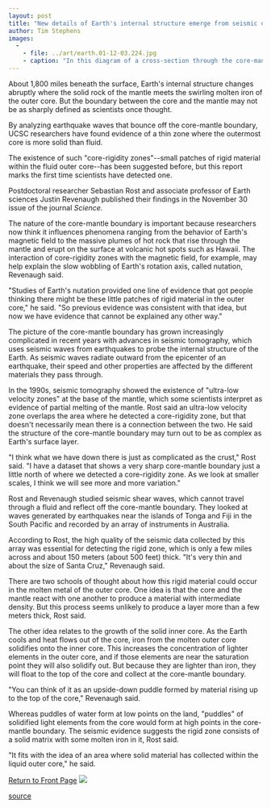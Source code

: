 ```yaml
---
layout: post
title: "New details of Earth's internal structure emerge from seismic data"
author: Tim Stephens
images:
  -
    - file: ../art/earth.01-12-03.224.jpg
    - caption: "In this diagram of a cross-section through the core-mantle boundary, a core-rigidity zone lies on the fluid core side of the boundary and an ultra-low velocity zone lies on the solid mantle side. Image: Sebastian Rost and Justin Revenaugh."
---
```


About 1,800 miles beneath the surface, Earth's internal structure changes abruptly where the solid rock of the mantle meets the swirling molten iron of the outer core. But the boundary between the core and the mantle may not be as sharply defined as scientists once thought.

By analyzing earthquake waves that bounce off the core-mantle boundary, UCSC researchers have found evidence of a thin zone where the outermost core is more solid than fluid.  
  
The existence of such "core-rigidity zones"--small patches of rigid material within the fluid outer core--has been suggested before, but this report marks the first time scientists have detected one.

Postdoctoral researcher Sebastian Rost and associate professor of Earth sciences Justin Revenaugh published their findings in the November 30 issue of the journal _Science._  
  
The nature of the core-mantle boundary is important because researchers now think it influences phenomena ranging from the behavior of Earth's magnetic field to the massive plumes of hot rock that rise through the mantle and erupt on the surface at volcanic hot spots such as Hawaii. The interaction of core-rigidity zones with the magnetic field, for example, may help explain the slow wobbling of Earth's rotation axis, called nutation, Revenaugh said.  
  
"Studies of Earth's nutation provided one line of evidence that got people thinking there might be these little patches of rigid material in the outer core," he said. "So previous evidence was consistent with that idea, but now we have evidence that cannot be explained any other way."  
  
The picture of the core-mantle boundary has grown increasingly complicated in recent years with advances in seismic tomography, which uses seismic waves from earthquakes to probe the internal structure of the Earth. As seismic waves radiate outward from the epicenter of an earthquake, their speed and other properties are affected by the different materials they pass through.   
  
In the 1990s, seismic tomography showed the existence of "ultra-low velocity zones" at the base of the mantle, which some scientists interpret as evidence of partial melting of the mantle. Rost said an ultra-low velocity zone overlaps the area where he detected a core-rigidity zone, but that doesn't necessarily mean there is a connection between the two. He said the structure of the core-mantle boundary may turn out to be as complex as Earth's surface layer.  
  
"I think what we have down there is just as complicated as the crust," Rost said. "I have a dataset that shows a very sharp core-mantle boundary just a little north of where we detected a core-rigidity zone. As we look at smaller scales, I think we will see more and more variation."  
  
Rost and Revenaugh studied seismic shear waves, which cannot travel through a fluid and reflect off the core-mantle boundary. They looked at waves generated by earthquakes near the islands of Tonga and Fiji in the South Pacific and recorded by an array of instruments in Australia.   
  
According to Rost, the high quality of the seismic data collected by this array was essential for detecting the rigid zone, which is only a few miles across and about 150 meters (about 500 feet) thick. "It's very thin and about the size of Santa Cruz," Revenaugh said.  
  
There are two schools of thought about how this rigid material could occur in the molten metal of the outer core. One idea is that the core and the mantle react with one another to produce a material with intermediate density. But this process seems unlikely to produce a layer more than a few meters thick, Rost said.  
  
The other idea relates to the growth of the solid inner core. As the Earth cools and heat flows out of the core, iron from the molten outer core solidifies onto the inner core. This increases the concentration of lighter elements in the outer core, and if those elements are near the saturation point they will also solidify out. But because they are lighter than iron, they will float to the top of the core and collect at the core-mantle boundary.  
  
"You can think of it as an upside-down puddle formed by material rising up to the top of the core," Revenaugh said.  
  
Whereas puddles of water form at low points on the land, "puddles" of solidified light elements from the core would form at high points in the core-mantle boundary. The seismic evidence suggests the rigid zone consists of a solid matrix with some molten iron in it, Rost said.  
  
"It fits with the idea of an area where solid material has collected within the liquid outer core," he said.

  

[Return to Front Page][1] ![ ][2]

[1]: ../../index.html
[2]: ../../images/trans.gif

[source](http://www1.ucsc.edu/currents/01-02/12-03/earth.html "Permalink to earth")
